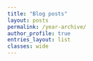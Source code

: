 ```yaml
---
title: "Blog posts"
layout: posts
permalink: /year-archive/
author_profile: true
entries_layout: list
classes: wide
---
```

